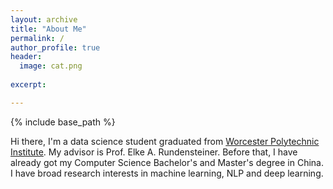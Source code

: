 ```yaml
---
layout: archive
title: "About Me"
permalink: /
author_profile: true
header: 
  image: cat.png
  
excerpt: 

---
```

{% include base_path %}

 Hi there, I'm a data science student graduated from [Worcester Polytechnic Institute](https://www.wpi.edu/). My advisor is Prof. Elke A. Rundensteiner. Before that, I have already got my Computer Science Bachelor's and Master's degree in China. I have broad research interests in machine learning, NLP and deep learning.